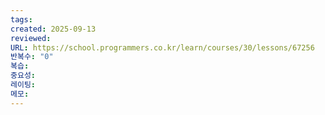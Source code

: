 ```yaml
---
tags:
created: 2025-09-13
reviewed:
URL: https://school.programmers.co.kr/learn/courses/30/lessons/67256
반복수: "0"
복습:
중요성:
레이팅:
메모:
---
```

